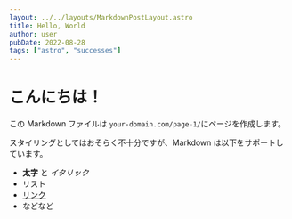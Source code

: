 ```yaml
---
layout: ../../layouts/MarkdownPostLayout.astro
title: Hello, World
author: user
pubDate: 2022-08-28
tags: ["astro", "successes"]
---
```


# こんにちは！

この Markdown ファイルは `your-domain.com/page-1/`にページを作成します。

スタイリングとしてはおそらく不十分ですが、Markdown は以下をサポートしています。

- **太字** と _イタリック_
- リスト
- [リンク](https://astro.build)
- などなど
